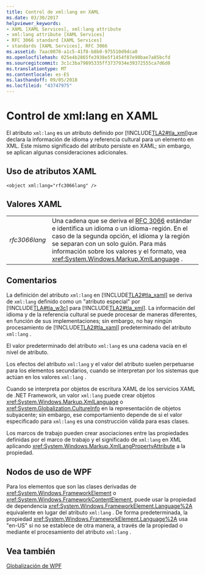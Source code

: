 ```yaml
---
title: Control de xml:lang en XAML
ms.date: 03/30/2017
helpviewer_keywords:
- XAML [XAML Services], xml:lang attribute
- xml:lang attribute [XAML Services]
- RFC 3066 standard [XAML Services]
- standards [XAML Services], RFC 3066
ms.assetid: 7aac0078-a1c5-41f8-b8b0-975510d9dca0
ms.openlocfilehash: 025e4b2865fe3938e5f1454f87e90bae7a85bcfd
ms.sourcegitcommit: 3c1c3ba79895335ff3737934e39372555ca7d6d0
ms.translationtype: MT
ms.contentlocale: es-ES
ms.lasthandoff: 09/05/2018
ms.locfileid: "43747975"
---
```

# <a name="xmllang-handling-in-xaml"></a>Control de xml:lang en XAML
El atributo `xml:lang` es un atributo definido por [!INCLUDE[TLA2#tla_xml](../../../includes/tla2sharptla-xml-md.md)]que declara la información de idioma y referencia cultural para un elemento en XML. Este mismo significado del atributo persiste en XAML; sin embargo, se aplican algunas consideraciones adicionales.  
  
## <a name="xaml-attribute-usage"></a>Uso de atributos XAML  
  
```xaml  
<object xml:lang="rfc3066lang" />  
```  
  
## <a name="xaml-values"></a>Valores XAML  
  
|||  
|-|-|  
|*rfc3066lang*|Una cadena que se deriva el [RFC 3066](https://go.microsoft.com/fwlink/?LinkId=132454) estándar e identifica un idioma o un idioma-región. En el caso de la segunda opción, el idioma y la región se separan con un solo guión. Para más información sobre los valores y el formato, vea <xref:System.Windows.Markup.XmlLanguage> .|  
  
## <a name="remarks"></a>Comentarios  
 La definición del atributo `xml:lang` en [!INCLUDE[TLA2#tla_xaml](../../../includes/tla2sharptla-xaml-md.md)] se deriva de `xml:lang` definido como un "atributo especial" por [!INCLUDE[TLA#tla_w3c](../../../includes/tlasharptla-w3c-md.md)] para [!INCLUDE[TLA2#tla_xml](../../../includes/tla2sharptla-xml-md.md)]. La información del idioma y de la referencia cultural se puede procesar de maneras diferentes, en función de sus implementaciones; sin embargo, no hay ningún procesamiento de [!INCLUDE[TLA2#tla_xaml](../../../includes/tla2sharptla-xaml-md.md)] predeterminado del atributo `xml:lang` .  
  
 El valor predeterminado del atributo `xml:lang` es una cadena vacía en el nivel de atributo.  
  
 Los efectos del atributo `xml:lang` y el valor del atributo suelen perpetuarse para los elementos secundarios, cuando se interpretan por los sistemas que actúan en los valores `xml:lang` .  
  
 Cuando se interpreta por objetos de escritura XAML de los servicios XAML de .NET Framework, un valor `xml:lang` puede crear objetos <xref:System.Windows.Markup.XmlLanguage> o <xref:System.Globalization.CultureInfo> en la representación de objetos subyacente; sin embargo, ese comportamiento depende de si el valor especificado para `xml:lang` es una construcción válida para esas clases.  
  
 Los marcos de trabajo pueden crear asociaciones entre las propiedades definidas por el marco de trabajo y el significado de `xml:lang` en XML aplicando <xref:System.Windows.Markup.XmlLangPropertyAttribute> a la propiedad.  
  
## <a name="wpf-usage-nodes"></a>Nodos de uso de WPF  
 Para los elementos que son las clases derivadas de <xref:System.Windows.FrameworkElement> o <xref:System.Windows.FrameworkContentElement>, puede usar la propiedad de dependencia <xref:System.Windows.FrameworkElement.Language%2A> equivalente en lugar del atributo `xml:lang` . De forma predeterminada, la propiedad <xref:System.Windows.FrameworkElement.Language%2A> usa "en-US" si no se establece de otra manera, a través de la propiedad o mediante el procesamiento del atributo `xml:lang` .  
  
## <a name="see-also"></a>Vea también  
 [Globalización de WPF](../../../docs/framework/wpf/advanced/globalization-for-wpf.md)
